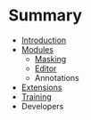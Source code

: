# Summary

* [Introduction](README.md)
* [Modules](modules.md)
    * [Masking](chapter1.md)
    * [Editor](modules/editor/README.md)
    * Annotations
* [Extensions](extensions/README.md)
* [Training](training/README.md)
* Developers

